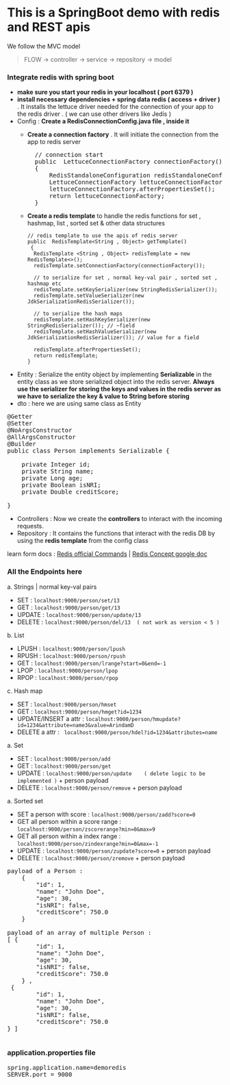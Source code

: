 # This is a SpringBoot demo with redis and REST apis
We follow the MVC model
>FLOW  → controller  → service → repository → model

### Integrate redis with spring boot
- **make sure you start your redis in your localhost ( port 6379 )**
- **install necessary dependencies + spring data redis ( access + driver )** . It installs the lettuce driver needed for the connection of your app to the redis driver . ( we can use other drivers like Jedis )
- Config : **Create a RedisConnectionConfig.java file , inside it**
    - **Create a connection factory** . It will initiate the connection from the app to redis server
        <pre>
        // connection start
        public  LettuceConnectionFactory connectionFactory()
        {
            RedisStandaloneConfiguration redisStandaloneConfiguration = new RedisStandaloneConfiguration("localhost", 6379);
            LettuceConnectionFactory lettuceConnectionFactory = new LettuceConnectionFactory(redisStandaloneConfiguration);
            lettuceConnectionFactory.afterPropertiesSet();
            return lettuceConnectionFactory;
        }
      </pre>
    - **Create a redis template** to handle the redis functions for set , hashmap, list , sorted set & other data structures

          // redis template to use the apis of redis server
          public  RedisTemplate<String , Object> getTemplate()
           {
            RedisTemplate <String , Object> redisTemplate = new RedisTemplate<>();
            redisTemplate.setConnectionFactory(connectionFactory());

            // to serialize for set , normal key-val pair , sorted set , hashmap etc
            redisTemplate.setKeySerializer(new StringRedisSerializer());
            redisTemplate.setValueSerializer(new JdkSerializationRedisSerializer());

            // to serialize the hash maps
            redisTemplate.setHashKeySerializer(new StringRedisSerializer()); // ~field
            redisTemplate.setHashValueSerializer(new JdkSerializationRedisSerializer()); // value for a field

            redisTemplate.afterPropertiesSet();
            return redisTemplate;
          }
- Entity : Serialize the entity object by implementing **Serializable** in the entity class as we store serialized object into the redis server. **Always use the serializer for storing the keys and values in the redis server as we have to serialize the key & value to String before storing**
- dto : here we are using same class as Entity
<pre>
@Getter
@Setter
@NoArgsConstructor
@AllArgsConstructor
@Builder
public class Person implements Serializable {

    private Integer id;
    private String name;
    private Long age;
    private Boolean isNRI;
    private Double creditScore;

}
</pre>
- Controllers : Now we create the **controllers** to interact with the incoming requests.
- Repository : It contains the functions that interact with the redis DB by using the **redis template** from the config class

learn form docs  :  [Redis official Commands](https://redis.io/docs/latest/commands/)
| [Redis Concept google doc]()

### All the Endpoints here
a. Strings | normal key-val pairs
- SET : `localhost:9000/person/set/13`
- GET : `localhost:9000/person/get/13`
- UPDATE : `localhost:9000/person/update/13`
- DELETE : `localhost:9000/person/del/13  ( not work as version < 5 )`

b. List
- LPUSH : `localhost:9000/person/lpush`
- RPUSH : `localhost:9000/person/rpush`
- GET : `localhost:9000/person/lrange?start=0&end=-1`
- LPOP : `localhost:9000/person/lpop`
- RPOP : `localhost:9000/person/rpop`

c. Hash map
- SET : `localhost:9000/person/hmset`
- GET : `localhost:9000/person/hmget?id=1234`
- UPDATE/INSERT a attr : `localhost:9000/person/hmupdate?id=1234&attribute=name3&value=ArindamD`
- DELETE a attr : ` localhost:9000/person/hdel?id=1234&attributes=name`

a. Set
- SET : `localhost:9000/person/add`
- GET : `localhost:9000/person/get`
- UPDATE : `localhost:9000/person/update    ( delete logic to be implemented )` + person payload
- DELETE : `localhost:9000/person/remove` + person payload

a. Sorted set
- SET a person with score : `localhost:9000/person/zadd?score=0`
- GET all person within a score range : `localhost:9000/person/zscorerange?min=0&max=9`
- GET all person within a index range : `localhost:9000/person/zindexrange?min=0&max=-1`
- UPDATE : `localhost:9000/person/zupdate?score=0` + person payload
- DELETE : `localhost:9000/person/zremove` + person payload

<pre>
payload of a Person :
    {
        "id": 1,
        "name": "John Doe",
        "age": 30,
        "isNRI": false,
        "creditScore": 750.0
    }

payload of an array of multiple Person :
[ {
        "id": 1,
        "name": "John Doe",
        "age": 30,
        "isNRI": false,
        "creditScore": 750.0
    } ,
 {
        "id": 1,
        "name": "John Doe",
        "age": 30,
        "isNRI": false,
        "creditScore": 750.0
} ]

</pre>


### application.properties file
<pre>
spring.application.name=demoredis
SERVER.port = 9000
</pre>
